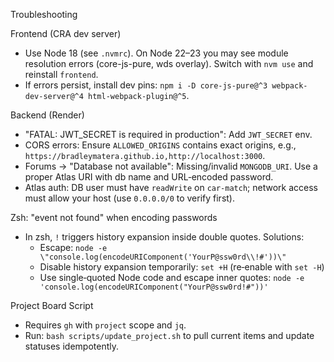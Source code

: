 Troubleshooting

Frontend (CRA dev server)
- Use Node 18 (see `.nvmrc`). On Node 22–23 you may see module resolution errors (core-js-pure, wds overlay). Switch with `nvm use` and reinstall `frontend`.
- If errors persist, install dev pins: `npm i -D core-js-pure@^3 webpack-dev-server@^4 html-webpack-plugin@^5`.

Backend (Render)
- "FATAL: JWT_SECRET is required in production": Add `JWT_SECRET` env.
- CORS errors: Ensure `ALLOWED_ORIGINS` contains exact origins, e.g., `https://bradleymatera.github.io,http://localhost:3000`.
- Forums → "Database not available": Missing/invalid `MONGODB_URI`. Use a proper Atlas URI with db name and URL‑encoded password.
- Atlas auth: DB user must have `readWrite` on `car-match`; network access must allow your host (use `0.0.0.0/0` to verify first).

Zsh: "event not found" when encoding passwords
- In zsh, `!` triggers history expansion inside double quotes. Solutions:
  - Escape: `node -e \"console.log(encodeURIComponent('YourP@ssw0rd\\!#'))\"`
  - Disable history expansion temporarily: `set +H` (re‑enable with `set -H`)
  - Use single‑quoted Node code and escape inner quotes: `node -e 'console.log(encodeURIComponent("YourP@ssw0rd!#"))'`

Project Board Script
- Requires `gh` with `project` scope and `jq`.
- Run: `bash scripts/update_project.sh` to pull current items and update statuses idempotently.

